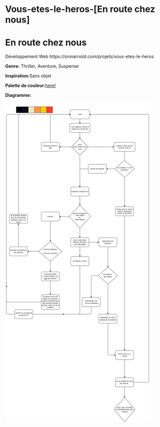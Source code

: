 # Vous-etes-le-heros-[En route chez nous]
 <h1>En route chez nous</h1>
Développement Web 
https://smnarnold.com/projets/vous-etes-le-heros 

<p><strong>Genre:</strong> Thriller, Aventure, Suspense</p>
<p><strong>Inspiration:</strong>Sans objet</p>
<p><strong>Palette de couleur:</strong><a href="https://coolors.co/0f0c1c-ede9c5-ff9442-fa824c-ff3e29">here!</a></p>
<p><strong>Diagramme:</strong></p> <img src="assets/schema.png">
